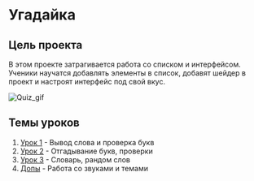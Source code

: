 # Угадайка

## Цель проекта
В этом проекте затрагивается работа со списком и интерфейсом. Ученики научатся добавлять элементы в список, добавят шейдер в проект и настроят интерфейс под свой вкус.

![Quiz_gif](https://github.com/user-attachments/assets/3b5fe329-4287-412f-8669-e0f1c84f1434)


## Темы уроков
1. [Урок 1](https://github.com/IT-Compot/Python-methodologies/blob/main/first-stage/quiz/lessons/lesson-1.md) - Вывод слова и проверка букв
2. [Урок 2](https://github.com/IT-Compot/Python-methodologies/blob/main/first-stage/quiz/lessons/lesson-2.md) - Отгадывание букв, проверки
3. [Урок 3](https://github.com/IT-Compot/Python-methodologies/blob/main/first-stage/quiz/lessons/lesson-3.md) - Словарь, рандом слов
4. [Допы](https://github.com/IT-Compot/Python-methodologies/blob/main/first-stage/quiz/lessons/additional.md) - Работа со звуками и темами
